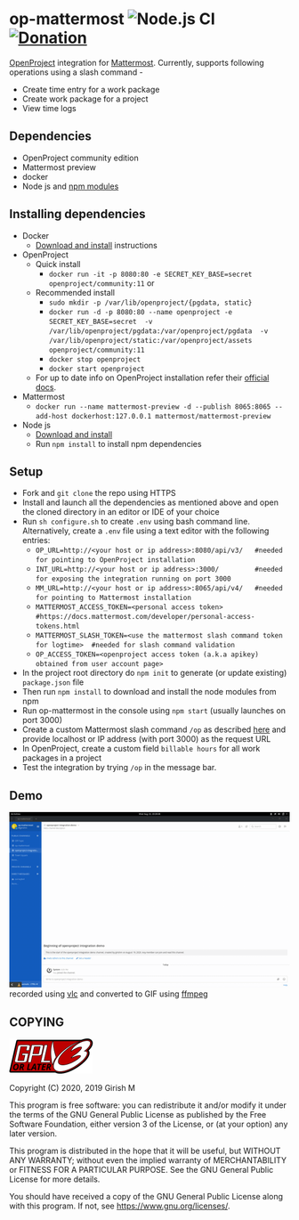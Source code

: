# op-mattermost      ![Node.js CI](https://github.com/girish17/op-mattermost/workflows/Node.js%20CI/badge.svg)  [![Donation](https://img.shields.io/badge/Donate-PayPal-green.svg)](https://paypal.me/GirishModiletappa)                                     

[OpenProject](https://www.openproject.org/) integration for [Mattermost](https://mattermost.com/). Currently, supports following operations using a slash command -
- Create time entry for a work package
- Create work package for a project
- View time logs

## Dependencies

- OpenProject community edition
- Mattermost preview
- docker
- Node js and [npm modules](package.json)

## Installing dependencies

- Docker
  - [Download and install](https://docs.docker.com/install/) instructions
- OpenProject
  - Quick install
    - `docker run -it -p 8080:80 -e SECRET_KEY_BASE=secret openproject/community:11` or
  - Recommended install
    - `sudo mkdir -p /var/lib/openproject/{pgdata, static}`
    - `docker run -d -p 8080:80 --name openproject -e SECRET_KEY_BASE=secret 
       -v /var/lib/openproject/pgdata:/var/openproject/pgdata 
       -v /var/lib/openproject/static:/var/openproject/assets
       openproject/community:11`
    - `docker stop openproject`
    - `docker start openproject`
  - For up to date info on OpenProject installation refer their [official docs](https://docs.openproject.org/installation-and-operations/installation/docker).
- Mattermost
  - `docker run --name mattermost-preview -d --publish 8065:8065 --add-host dockerhost:127.0.0.1 mattermost/mattermost-preview`
- Node js
  - [Download and install](https://nodejs.org/en/download/)
  - Run `npm install` to install npm dependencies

## Setup

- Fork and `git clone` the repo using HTTPS
- Install and launch all the dependencies as mentioned above and open the cloned directory in an editor or IDE of your choice
- Run `sh configure.sh` to create `.env` using bash command line. Alternatively, create a `.env` file using a text editor with the following entries:
    - `OP_URL=http://<your host or ip address>:8080/api/v3/   #needed for pointing to OpenProject installation`
    - `INT_URL=http://<your host or ip address>:3000/         #needed for exposing the integration running on port 3000`
    - `MM_URL=http://<your host or ip address>:8065/api/v4/   #needed for pointing to Mattermost installation`  
    - `MATTERMOST_ACCESS_TOKEN=<personal access token>        #https://docs.mattermost.com/developer/personal-access-tokens.html`
    - `MATTERMOST_SLASH_TOKEN=<use the mattermost slash command token for logtime>  #needed for slash command validation`
    - `OP_ACCESS_TOKEN=<openproject access token (a.k.a apikey) obtained from user account page>`
- In the project root directory do `npm init` to generate (or update existing) `package.json` file
- Then run `npm install` to download and install the node modules from npm
- Run op-mattermost in the console using `npm start` (usually launches on port 3000)
- Create a custom Mattermost slash command `/op` as described [here](https://docs.mattermost.com/developer/slash-commands.html) and provide localhost or IP address (with port 3000) as the request URL
- In OpenProject, create a custom field `billable hours` for all work packages in a project
- Test the integration by trying `/op` in the message bar.

## Demo

![Demo video](resource/op-mattermost-demo-v2.gif) recorded using [vlc](https://www.videolan.org/vlc) and converted to GIF using [ffmpeg](https://ffmpeg.org)

## COPYING

![GPLv3 or later](resource/gplv3-or-later.png)

Copyright (C) 2020, 2019 Girish M

This program is free software: you can redistribute it and/or modify
it under the terms of the GNU General Public License as published by
the Free Software Foundation, either version 3 of the License, or
(at your option) any later version.

This program is distributed in the hope that it will be useful,
but WITHOUT ANY WARRANTY; without even the implied warranty of
MERCHANTABILITY or FITNESS FOR A PARTICULAR PURPOSE.  See the
GNU General Public License for more details.

You should have received a copy of the GNU General Public License
along with this program.  If not, see <https://www.gnu.org/licenses/>.
